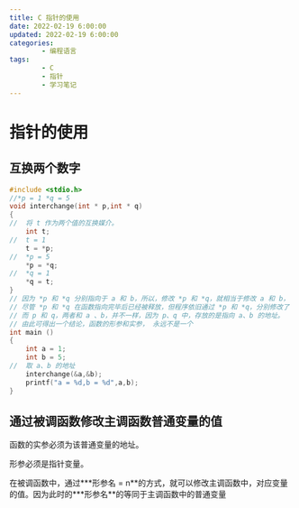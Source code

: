 ```yaml
---
title: C 指针的使用
date: 2022-02-19 6:00:00
updated: 2022-02-19 6:00:00
categories:
        - 编程语言
tags:
        - C
        - 指针
        - 学习笔记
---
```


# 指针的使用

## 互换两个数字

```C
#include <stdio.h>
//*p = 1 *q = 5
void interchange(int * p,int * q)
{
//  将 t 作为两个值的互换媒介。
    int t;
//  t = 1
    t = *p;
//  *p = 5
    *p = *q;
//  *q = 1
    *q = t;
}
// 因为 *p 和 *q 分别指向于 a 和 b，所以，修改 *p 和 *q，就相当于修改 a 和 b，
// 尽管 *p 和 *q 在函数指向完毕后已经被释放，但程序依旧通过 *p 和 *q，分别修改了 a 和b。
// 而 p 和 q，两者和 a 、b，并不一样，因为 p、q 中，存放的是指向 a、b 的地址。
// 由此可得出一个结论，函数的形参和实参， 永远不是一个
int main ()
{
    int a = 1;
    int b = 5;
//  取 a、b 的地址
    interchange(&a,&b);
    printf("a = %d,b = %d",a,b);
}
```

## 通过被调函数修改主调函数普通变量的值

函数的实参必须为该普通变量的地址。

形参必须是指针变量。

在被调函数中，通过**\*形参名 = n**的方式，就可以修改主调函数中，对应变量的值。因为此时的\*\*\*形参名\*\*的等同于主调函数中的普通变量
